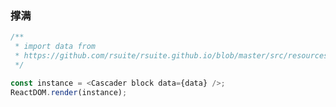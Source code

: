 ### 撑满

<!--start-code-->

```js
/**
 * import data from
 * https://github.com/rsuite/rsuite.github.io/blob/master/src/resources/data/province-simplified.js
 */

const instance = <Cascader block data={data} />;
ReactDOM.render(instance);
```

<!--end-code-->
